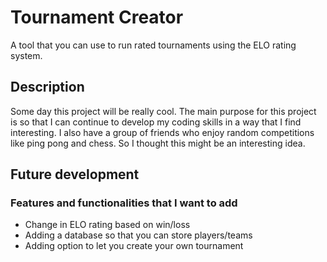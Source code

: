# Tournament Creator

A tool that you can use to run rated tournaments using the ELO rating system.

## Description

Some day this project will be really cool. The main purpose for this project is so that I can continue to develop my coding skills in a way that I find interesting. I also have a group of friends who enjoy random competitions like ping pong and chess. So I thought this might be an interesting idea.

## Future development

### Features and functionalities that I want to add

- Change in ELO rating based on win/loss
- Adding a database so that you can store players/teams
- Adding option to let you create your own tournament
